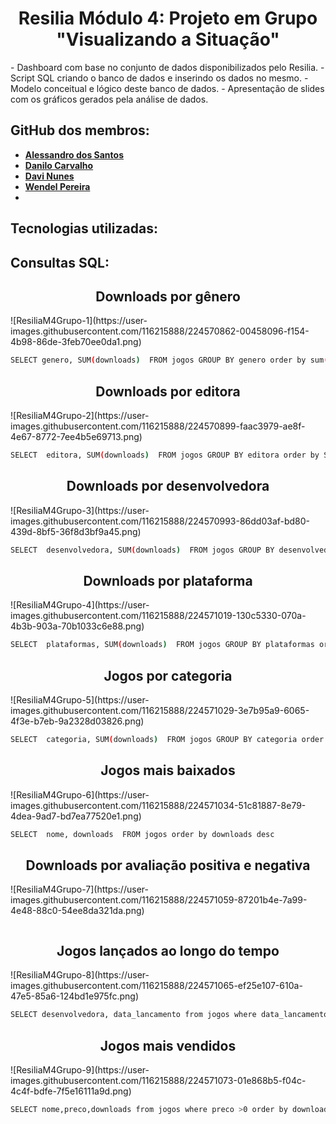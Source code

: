<h1 align="center"> Resilia Módulo 4: Projeto em Grupo "Visualizando a Situação" </h1>
- Dashboard com base no conjunto de dados disponibilizados pelo Resilia.
- Script SQL criando o banco de dados e inserindo os dados no mesmo.
- Modelo conceitual e lógico deste banco de dados.
- Apresentação de slides com os gráficos gerados pela análise de dados.


## GitHub dos membros:
- **[Alessandro dos Santos](https://github.com/alessandrosdias)**
- **[Danilo Carvalho](https://github.com/xdanrj)**
- **[Davi Nunes](https://github.com/Davinunesaz)**
- **[Wendel Pereira](https://github.com/WNasciment0)**
- 
## Tecnologias utilizadas:


## Consultas SQL:

<h2 align="center"> Downloads por gênero </h2>
![ResiliaM4Grupo-1](https://user-images.githubusercontent.com/116215888/224570862-00458096-f154-4b98-86de-3feb70ee0da1.png)

```sh
SELECT genero, SUM(downloads)  FROM jogos GROUP BY genero order by sum(downloads) desc
```


<h2 align="center"> Downloads por editora </h2>
![ResiliaM4Grupo-2](https://user-images.githubusercontent.com/116215888/224570899-faac3979-ae8f-4e67-8772-7ee4b5e69713.png)

```sh
SELECT  editora, SUM(downloads)  FROM jogos GROUP BY editora order by SUM(downloads) desc
```

<h2 align="center"> Downloads por desenvolvedora </h2>
![ResiliaM4Grupo-3](https://user-images.githubusercontent.com/116215888/224570993-86dd03af-bd80-439d-8bf5-36f8d3bf9a45.png)

```sh
SELECT  desenvolvedora, SUM(downloads)  FROM jogos GROUP BY desenvolvedora order by SUM(downloads) desc
```


<h2 align="center"> Downloads por plataforma </h2>
![ResiliaM4Grupo-4](https://user-images.githubusercontent.com/116215888/224571019-130c5330-070a-4b3b-903a-70b1033c6e88.png)

```sh
SELECT  plataformas, SUM(downloads)  FROM jogos GROUP BY plataformas order by SUM(downloads) desc
```


<h2 align="center"> Jogos por categoria </h2>
![ResiliaM4Grupo-5](https://user-images.githubusercontent.com/116215888/224571029-3e7b95a9-6065-4f3e-b7eb-9a2328d03826.png)

```sh
SELECT  categoria, SUM(downloads)  FROM jogos GROUP BY categoria order by SUM(downloads) desc  
```


<h2 align="center"> Jogos mais baixados </h2>
![ResiliaM4Grupo-6](https://user-images.githubusercontent.com/116215888/224571034-51c81887-8e79-4dea-9ad7-bd7ea77520e1.png)

```sh
SELECT  nome, downloads  FROM jogos order by downloads desc
```


<h2 align="center"> Downloads por avaliação positiva e negativa </h2>
![ResiliaM4Grupo-7](https://user-images.githubusercontent.com/116215888/224571059-87201b4e-7a99-4e48-88c0-54ee8da321da.png)

```sh

```


<h2 align="center"> Jogos lançados ao longo do tempo </h2>
![ResiliaM4Grupo-8](https://user-images.githubusercontent.com/116215888/224571065-ef25e107-610a-47e5-85a6-124bd1e975fc.png)

```sh
SELECT desenvolvedora, data_lancamento from jogos where data_lancamento between '1997-01-01' and '2019-12-31' order by data_lancamento desc
```


<h2 align="center"> Jogos mais vendidos </h2>
![ResiliaM4Grupo-9](https://user-images.githubusercontent.com/116215888/224571073-01e868b5-f04c-4c4f-bdfe-7f5e16111a9d.png)

```sh
SELECT nome,preco,downloads from jogos where preco >0 order by downloads desc
```
